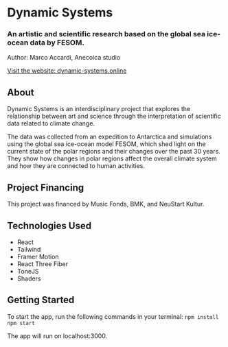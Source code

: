 # Dynamic Systems
### An artistic and scientific research based on the global sea ice-ocean data by FESOM.

Author: Marco Accardi, Anecoica studio

[Visit the website: dynamic-systems.online](https://dynamicsystems.online/)

## About
Dynamic Systems is an interdisciplinary project that explores the relationship between art and science through the interpretation of scientific data related to climate change. 

The data was collected from an expedition to Antarctica and simulations using the global sea ice-ocean model FESOM, which shed light on the current state of the polar regions and their changes over the past 30 years. They show how changes in polar regions affect the overall climate system and how they are connected to human activities.

## Project Financing
This project was financed by Music Fonds, BMK, and NeuStart Kultur.

## Technologies Used
- React
- Tailwind
- Framer Motion
- React Three Fiber
- ToneJS
- Shaders

## Getting Started
To start the app, run the following commands in your terminal:
 `npm install`
 `npm start`

The app will run on localhost:3000.
